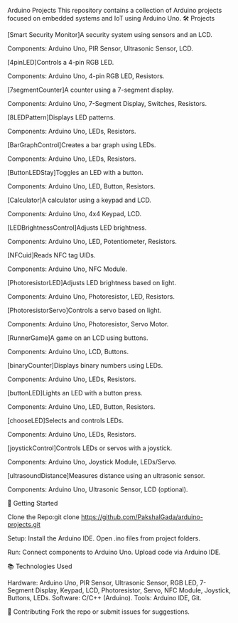 Arduino Projects
This repository contains a collection of Arduino projects focused on embedded systems and IoT using Arduino Uno.
🛠️ Projects

[Smart Security Monitor]A security system using sensors and an LCD.  

Components: Arduino Uno, PIR Sensor, Ultrasonic Sensor, LCD.


[4pinLED]Controls a 4-pin RGB LED.  

Components: Arduino Uno, 4-pin RGB LED, Resistors.


[7segmentCounter]A counter using a 7-segment display.  

Components: Arduino Uno, 7-Segment Display, Switches, Resistors.


[8LEDPattern]Displays LED patterns.  

Components: Arduino Uno, LEDs, Resistors.


[BarGraphControl]Creates a bar graph using LEDs.  

Components: Arduino Uno, LEDs, Resistors.


[ButtonLEDStay]Toggles an LED with a button.  

Components: Arduino Uno, LED, Button, Resistors.


[Calculator]A calculator using a keypad and LCD.  

Components: Arduino Uno, 4x4 Keypad, LCD.


[LEDBrightnessControl]Adjusts LED brightness.  

Components: Arduino Uno, LED, Potentiometer, Resistors.


[NFCuid]Reads NFC tag UIDs.  

Components: Arduino Uno, NFC Module.


[PhotoresistorLED]Adjusts LED brightness based on light.  

Components: Arduino Uno, Photoresistor, LED, Resistors.


[PhotoresistorServo]Controls a servo based on light.  

Components: Arduino Uno, Photoresistor, Servo Motor.


[RunnerGame]A game on an LCD using buttons.  

Components: Arduino Uno, LCD, Buttons.


[binaryCounter]Displays binary numbers using LEDs.  

Components: Arduino Uno, LEDs, Resistors.


[buttonLED]Lights an LED with a button press.  

Components: Arduino Uno, LED, Button, Resistors.


[chooseLED]Selects and controls LEDs.  

Components: Arduino Uno, LEDs, Resistors.


[joystickControl]Controls LEDs or servos with a joystick.  

Components: Arduino Uno, Joystick Module, LEDs/Servo.


[ultrasoundDistance]Measures distance using an ultrasonic sensor.  

Components: Arduino Uno, Ultrasonic Sensor, LCD (optional).



🚀 Getting Started

Clone the Repo:git clone https://github.com/PakshalGada/arduino-projects.git


Setup:
Install the Arduino IDE.
Open .ino files from project folders.


Run:
Connect components to Arduino Uno.
Upload code via Arduino IDE.



📚 Technologies Used

Hardware: Arduino Uno, PIR Sensor, Ultrasonic Sensor, RGB LED, 7-Segment Display, Keypad, LCD, Photoresistor, Servo, NFC Module, Joystick, Buttons, LEDs.
Software: C/C++ (Arduino).
Tools: Arduino IDE, Git.

🤝 Contributing
Fork the repo or submit issues for suggestions.

